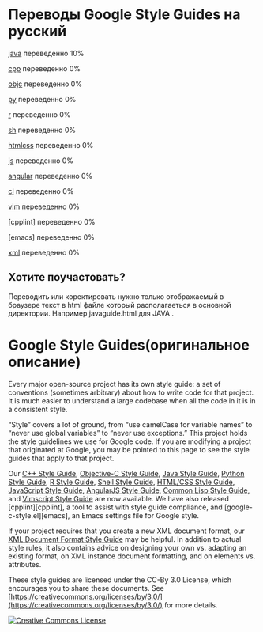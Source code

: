 
Переводы Google Style Guides на русский
===================

[java] переведенно 10%

[cpp] переведенно 0%

[objc] переведенно 0%

[py] переведенно 0%

[r] переведенно 0%

[sh] переведенно 0%

[htmlcss] переведенно 0%

[js] переведенно 0%

[angular] переведенно 0%

[cl] переведенно 0%

[vim] переведенно 0%

[cpplint] переведенно 0%

[emacs] переведенно 0%

[xml] переведенно 0%

## Хотите поучастовать?
Переводить или коректировать нужно только отображаемый в браузере текст в html файле который располагаеться
 в основной директории. Например javaguide.html для JAVA .

Google Style Guides(оригинальное описание)
===================

Every major open-source project has its own style guide: a set of conventions
(sometimes arbitrary) about how to write code for that project. It is much
easier to understand a large codebase when all the code in it is in a
consistent style.

“Style” covers a lot of ground, from “use camelCase for variable names” to
“never use global variables” to “never use exceptions.” This project holds the
style guidelines we use for Google code. If you are modifying a project that
originated at Google, you may be pointed to this page to see the style guides
that apply to that project.

Our [C++ Style Guide][cpp], [Objective-C Style Guide][objc], [Java Style
Guide][java], [Python Style Guide][py], [R Style Guide][r], [Shell Style
Guide][sh], [HTML/CSS Style Guide][htmlcss], [JavaScript Style Guide][js],
[AngularJS Style Guide][angular], [Common Lisp Style Guide][cl], and [Vimscript
Style Guide][vim] are now available. We have also released [cpplint][cpplint],
a tool to assist with style guide compliance, and [google-c-style.el][emacs],
an Emacs settings file for Google style.

If your project requires that you create a new XML document format, our [XML
Document Format Style Guide][xml] may be helpful. In addition to actual style
rules, it also contains advice on designing your own vs. adapting an existing
format, on XML instance document formatting, and on elements vs. attributes.

These style guides are licensed under the CC-By 3.0 License, which encourages
you to share these documents. See [https://creativecommons.org/licenses/by/3.0/](https://creativecommons.org/licenses/by/3.0/)
for more details.

<a rel="license" href="https://creativecommons.org/licenses/by/3.0/"><img alt="Creative Commons License" style="border-width:0" src="https://i.creativecommons.org/l/by/3.0/88x31.png" /></a>

[cpp]: https://sharabaddin.github.io/cppguide.html
[objc]: https://sharabaddin.github.io/objcguide.xml
[java]: https://sharabaddin.github.io/javaguide.html
[py]: https://sharabaddin.github.io/pyguide.html
[r]: https://sharabaddin.github.io/Rguide.xml
[sh]: https://sharabaddin.github.io/shell.xml
[htmlcss]: https://sharabaddin.github.io/htmlcssguide.xml
[js]: https://sharabaddin.github.io/jsguide.html
[angular]: https://sharabaddin.github.io/angularjs-google-style.html
[cl]: https://sharabaddin.github.io/lispguide.xml
[vim]: https://sharabaddin.github.io/vimscriptguide.xml
[xml]: https://sharabaddin.github.io/xmlstyle.html
